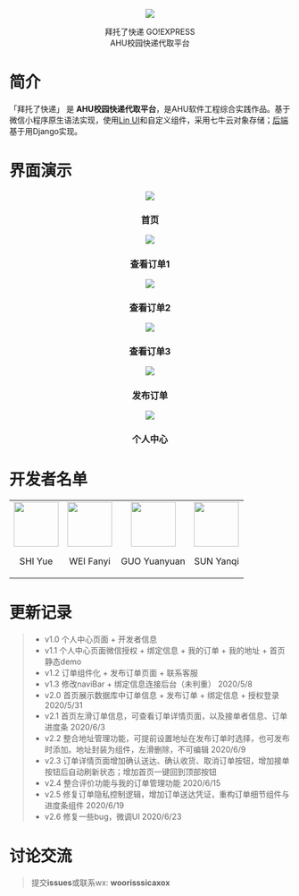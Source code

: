 <p align="center">
    <img src="http://qc2q2xid6.bkt.clouddn.com/logo.png" >
  <!-- </a> -->
</p>

<div align="center"> <span class="logo" > 拜托了快递 GO!EXPRESS </span> </div>

<div align="center"> <span class="logo" > AHU校园快递代取平台 </span> </div>

<div class="row" />

# 简介

「拜托了快递」 是 **AHU校园快递代取平台**，是AHU软件工程综合实践作品。基于微信小程序原生语法实现，使用[Lin UI](https://github.com/TaleLin/lin-ui)和自定义组件，采用七牛云对象存储；[后端](https://github.com/TenMoons/go-express-django-backend)基于用Django实现。



# 界面演示

<p align="center">
    <img 
       src="http://qc2q2xid6.bkt.clouddn.com/homepage.gif" >
    <h3 align="center" style="font-size:16px;">首页</h3>
  <!-- </a> -->
</p>
<p align="center">
    <img 
       src="http://qc2q2xid6.bkt.clouddn.com/detail1.gif" >
    <h3 align="center" style="font-size:16px;">查看订单1</h3>
  <!-- </a> -->
</p>
<p align="center">
    <img 
       src="http://qc2q2xid6.bkt.clouddn.com/detail2.gif" >
    <h3 align="center" style="font-size:16px;">查看订单2</h3>
  <!-- </a> -->
</p>
<p align="center">
    <img 
       src="http://qc2q2xid6.bkt.clouddn.com/detail3.gif" >
    <h3 align="center" style="font-size:16px;">查看订单3</h3>
  <!-- </a> -->
</p>
<p align="center">
    <img 
       src="http://qc2q2xid6.bkt.clouddn.com/publish.gif" >
    <h3 align="center" style="font-size:16px;">发布订单</h3>
  <!-- </a> -->
</p>
<p align="center">
    <img 
       src="http://qc2q2xid6.bkt.clouddn.com/my.png" >
    <h3 align="center" style="font-size:16px;">个人中心</h3>
  <!-- </a> -->
</p>





# 开发者名单

<table>
  <tbody>
    <tr>
      <td align="center" valign="middle">
        <img style="height: 80px; width:80px" src="http://qc2q2xid6.bkt.clouddn.com/%E5%BE%AE%E4%BF%A1%E5%9B%BE%E7%89%87_20200620172356.jpg">
        <p style="font-size:16px;">SHI Yue</p>
      </td>
      <td align="center" valign="middle">
        <img style="height: 80px; width:80px"  src="http://qc2q2xid6.bkt.clouddn.com/%E5%BE%AE%E4%BF%A1%E5%9B%BE%E7%89%87_20200620172503.jpg">
        <p style="font-size:16px;">WEI Fanyi</p>
      </td>
        <td align="center" valign="middle">
        <img style="height: 80px; width:80px"  src="http://qc2q2xid6.bkt.clouddn.com/%E5%BE%AE%E4%BF%A1%E5%9B%BE%E7%89%87_20200620172422.jpg">
        <p style="font-size:16px;">GUO Yuanyuan</p>
      </td>
        <td align="center" valign="middle">
        <img style="height: 80px; width:80px"  src="http://qc2q2xid6.bkt.clouddn.com/%E5%BE%AE%E4%BF%A1%E5%9B%BE%E7%89%87_20200620172449.jpg">
        <p style="font-size:16px;">SUN Yanqi</p>
      </td>
    </tr>
  </tbody>
</table>



# 更新记录

> - v1.0 个人中心页面 + 开发者信息
> - v1.1 个人中心页面微信授权 + 绑定信息 + 我的订单 + 我的地址 + 首页静态demo
> - v1.2 订单组件化 + 发布订单页面 + 联系客服
> - v1.3 修改naviBar + 绑定信息连接后台（未判重） 2020/5/8
> - v2.0 首页展示数据库中订单信息 + 发布订单 + 绑定信息 + 授权登录 2020/5/31
> - v2.1 首页左滑订单信息，可查看订单详情页面，以及接单者信息、订单进度条 2020/6/3
> - v2.2 整合地址管理功能，可提前设置地址在发布订单时选择，也可发布时添加。地址封装为组件，左滑删除，不可编辑 2020/6/9
> - v2.3 订单详情页面增加确认送达、确认收货、取消订单按钮，增加接单按钮后自动刷新状态；增加首页一键回到顶部按钮
> - v2.4 整合评价功能与我的订单管理功能 2020/6/15
> - v2.5 修复订单隐私控制逻辑，增加订单送达凭证，重构订单细节组件与进度条组件 2020/6/19
> - v2.6 修复一些bug，微调UI 2020/6/23
>



# 讨论交流

> 提交**issues**或联系wx:  **woorisssicaxox**
>


